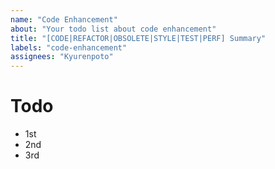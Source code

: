 ```yaml
---
name: "Code Enhancement"
about: "Your todo list about code enhancement"
title: "[CODE|REFACTOR|OBSOLETE|STYLE|TEST|PERF] Summary"
labels: "code-enhancement"
assignees: "Kyurenpoto"
---
```


<!--
 SPDX-FileCopyrightText: © 2025 Kyurenpoto <heal9179@gmail.com>
 SPDX-License-Identifier: MIT
-->

# Todo

- 1st
- 2nd
- 3rd

